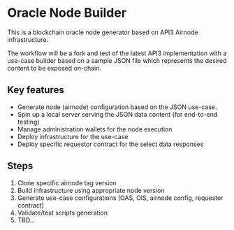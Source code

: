 # Oracle Node Builder

This is a blockchain oracle node generator based on API3 Airnode infrastructure.

The workflow will be a fork and test of the latest API3 implementation with a use-case builder based on a sample JSON file which represents the desired content to be exposed on-chain.

## Key features

- Generate node (airnode) configuration based on the JSON use-case.
- Spin up a local server serving the JSON data content (for end-to-end testing)
- Manage administration wallets for the node execution
- Deploy infrastructure for the use-case
- Deploy specific requestor contract for the select data responses

## Steps

1. Clone specific airnode tag version
2. Build infrastructure using appropriate node version
3. Generate use-case configurations (OAS, OIS, airnode config, requester contract)
4. Validate/test scripts generation
5. TBD...

